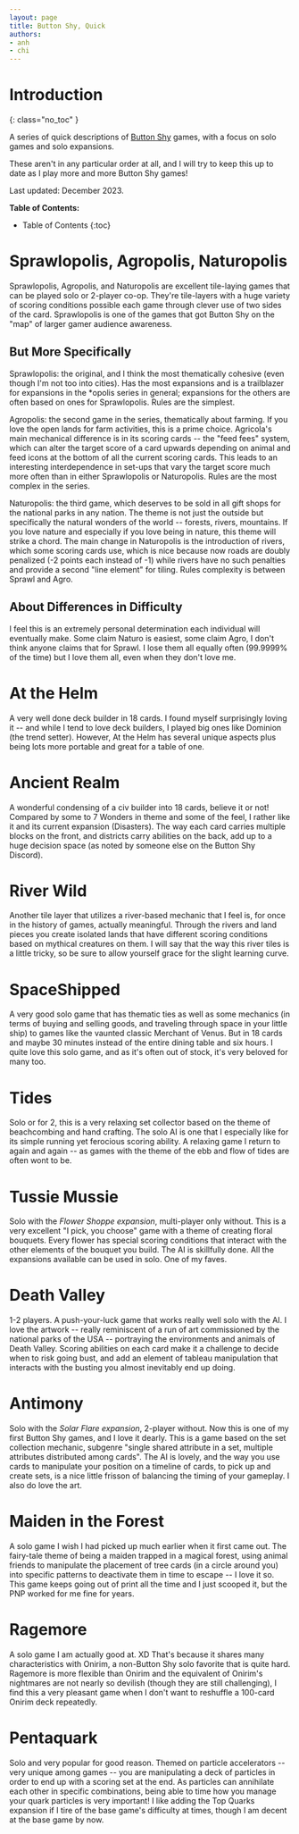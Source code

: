 ```yaml
---
layout: page
title: Button Shy, Quick
authors:
- anh
- chi
---
```


# Introduction
{: class="no_toc" }

A series of quick descriptions of [Button Shy](https://buttonshygames.com/) games, with a focus on solo games and solo expansions.

These aren't in any particular order at all, and I will try to keep this up to date as I play more and more Button Shy games!

Last updated: December 2023.

**Table of Contents:**
* Table of Contents
{:toc}

# Sprawlopolis, Agropolis, Naturopolis
Sprawlopolis, Agropolis, and Naturopolis are excellent tile-laying games that can be played solo or 2-player co-op. They're tile-layers with a huge variety of scoring conditions possible each game through clever use of two sides of the card. Sprawlopolis is one of the games that got Button Shy on the "map" of larger gamer audience awareness.

## But More Specifically

Sprawlopolis: the original, and I think the most thematically cohesive (even though I'm not too into cities). Has the most expansions and is a trailblazer for expansions in the \*opolis series in general; expansions for the others are often based on ones for Sprawlopolis. Rules are the simplest.

Agropolis: the second game in the series, thematically about farming. If you love the open lands for farm activities, this is a prime choice. Agricola's main mechanical difference is in its scoring cards -- the "feed fees" system, which can alter the target score of a card upwards depending on animal and feed icons at the bottom of all the current scoring cards. This leads to an interesting interdependence in set-ups that vary the target score much more often than in either Sprawlopolis or Naturopolis. Rules are the most complex in the series. 

Naturopolis: the third game, which deserves to be sold in all gift shops for the national parks in any nation. The theme is not just the outside but specifically the natural wonders of the world -- forests, rivers, mountains. If you love nature and especially if you love being in nature, this theme will strike a chord. The main change in Naturopolis is the introduction of rivers, which some scoring cards use, which is nice because now roads are doubly penalized (-2 points each instead of -1) while rivers have no such penalties and provide a second "line element" for tiling. Rules complexity is between Sprawl and Agro.

## About Differences in Difficulty
I feel this is an extremely personal determination each individual will eventually make. Some claim Naturo is easiest, some claim Agro, I don't think anyone claims that for Sprawl. I lose them all equally often (99.9999% of the time) but I love them all, even when they don't love me.

# At the Helm
A very well done deck builder in 18 cards. I found myself surprisingly loving it -- and while I tend to love deck builders, I played big ones like Dominion (the trend setter). However, At the Helm has several unique aspects plus being lots more portable and great for a table of one.

# Ancient Realm
A wonderful condensing of a civ builder into 18 cards, believe it or not! Compared by some to 7 Wonders in theme and some of the feel, I rather like it and its current expansion (Disasters). The way each card carries multiple blocks on the front, and districts carry abilities on the back, add up to a huge decision space (as noted by someone else on the Button Shy Discord).

# River Wild
Another tile layer that utilizes a river-based mechanic that I feel is, for once in the history of games, actually meaningful. Through the rivers and land pieces you create isolated lands that have different scoring conditions based on mythical creatures on them. I will say that the way this river tiles is a little tricky, so be sure to allow yourself grace for the slight learning curve.

# SpaceShipped
A very good solo game that has thematic ties as well as some mechanics (in terms of buying and selling goods, and traveling through space in your little ship) to games like the vaunted classic Merchant of Venus. But in 18 cards and maybe 30 minutes instead of the entire dining table and six hours. I quite love this solo game, and as it's often out of stock, it's very beloved for many too.

# Tides
Solo or for 2, this is a very relaxing set collector based on the theme of beachcombing and hand crafting. The solo AI is one that I especially like for its simple running yet ferocious scoring ability. A relaxing game I return to again and again -- as games with the theme of the ebb and flow of tides are often wont to be.

# Tussie Mussie
Solo with the *Flower Shoppe expansion*, multi-player only without. This is a very excellent "I pick, you choose" game with a theme of creating floral bouquets. Every flower has special scoring conditions that interact with the other elements of the bouquet you build. The AI is skillfully done. All the expansions available can be used in solo. One of my faves.

# Death Valley
1-2 players. A push-your-luck game that works really well solo with the AI. I love the artwork -- really reminiscent of a run of art commissioned by the national parks of the USA -- portraying the environments and animals of Death Valley. Scoring abilities on each card make it a challenge to decide when to risk going bust, and add an element of tableau manipulation that interacts with the busting you almost inevitably end up doing.

# Antimony
Solo with the *Solar Flare expansion*, 2-player without. Now this is one of my first Button Shy games, and I love it dearly. This is a game based on the set collection mechanic, subgenre "single shared attribute in a set, multiple attributes distributed among cards". The AI is lovely, and the way you use cards to manipulate your position on a timeline of cards, to pick up and create sets, is a nice little frisson of balancing the timing of your gameplay. I also do love the art.

# Maiden in the Forest
A solo game I wish I had picked up much earlier when it first came out. The fairy-tale theme of being a maiden trapped in a magical forest, using animal friends to manipulate the placement of tree cards (in a circle around you) into specific patterns to deactivate them in time to escape -- I love it so. This game keeps going out of print all the time and I just scooped it, but the PNP worked for me fine for years.

# Ragemore
A solo game I am actually good at. XD That's because it shares many characteristics with Onirim, a non-Button Shy solo favorite that is quite hard. Ragemore is more flexible than Onirim and the equivalent of Onirim's nightmares are not nearly so devilish (though they are still challenging), I find this a very pleasant game when I don't want to reshuffle a 100-card Onirim deck repeatedly.

# Pentaquark
Solo and very popular for good reason. Themed on particle accelerators -- very unique among games -- you are manipulating a deck of particles in order to end up with a scoring set at the end. As particles can annihilate each other in specific combinations, being able to time how you manage your quark particles is very important! I like adding the Top Quarks expansion if I tire of the base game's difficulty at times, though I am decent at the base game by now.


